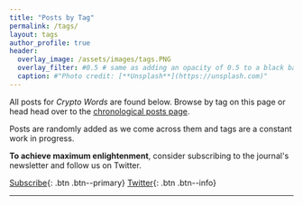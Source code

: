 ```yaml
---
title: "Posts by Tag"
permalink: /tags/
layout: tags
author_profile: true
header:
  overlay_image: /assets/images/tags.PNG
  overlay_filter: #0.5 # same as adding an opacity of 0.5 to a black background
  caption: #"Photo credit: [**Unsplash**](https://unsplash.com)"
---
```


All posts for _Crypto Words_ are found below. Browse by tag on this page or head head over to the [chronological posts page](https://cryptowords.github.io/categories/posts/).

Posts are randomly added as we come across them and tags are a constant work in progress.

**To achieve maximum enlightenment**, consider subscribing to the journal's newsletter and follow us on Twitter.

[Subscribe](https://mailchi.mp/2731ce628dba/cryptowordsnewsletter){: .btn .btn--primary} [<i class="fab fa-twitter"></i> Twitter](https://twitter.com/_cryptowords){: .btn .btn--info}

***
